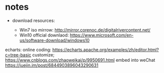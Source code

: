 # notes

* download resources:

  * Win7 iso mirrow: http://mirror.corenoc.de/digitalrivercontent.net/
  * Win10 official downlaod: https://www.microsoft.com/en-us/software-download/windows10

echarts:
 online coding: https://echarts.apache.org/examples/zh/editor.html?c=tree-basic
 customize; https://www.cnblogs.com/zhaoweikai/p/9950691.html
 embed into weChat https://juejin.im/post/6844903896043290631
 
